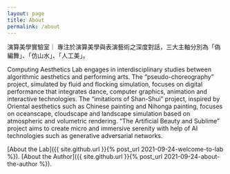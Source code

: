 ```yaml
---
layout: page
title: About
permalink: /about
---
```


演算美學實驗室｜
專注於演算美學與表演藝術之深度對話，三大主軸分別為「偽編舞」、「仿山水」、「人工美」。

Computing Aesthetics Lab engages in interdisciplinary studies between algorithmic aesthetics and performing arts. The “pseudo-choreography” project, simulated by fluid and flocking simulation, focuses on digital performance that integrates dance, computer graphics, animation and interactive technologies. The “imitations of Shan-Shui” project, inspired by Oriental aesthetics such as Chinese painting and Nihonga painting, focuses on oceanscape, cloudscape and landscape simulation based on atmospheric and volumetric rendering. “The Artificial Beauty and Sublime” project aims to create micro and immersive serenity with help of AI technologies such as generative adversarial networks. 

[About the Lab]({{ site.github.url }}{% post_url 2021-09-24-welcome-to-lab %}).
[About the Author]({{ site.github.url }}{% post_url 2021-09-24-about-the-author %}).
